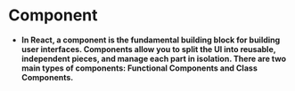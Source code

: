 # Component
- **In React, a component is the fundamental building block for building user interfaces. Components allow you to split the UI into reusable, independent pieces, and manage each part in isolation. There are two main types of components: Functional Components and Class Components.**
